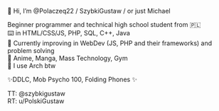  👋 Hi, I’m @Polaczeq22 / SzybkiGustaw / or just Michael
<!---
Polaczeq22/Polaczeq22 is a ✨ special ✨ repository because its `README.md` (this file) appears on your GitHub profile.
You can click the Preview link to take a look at your changes.
--->
 Beginner programmer and technical high school student from 🇵🇱 \
 ⌨️ in HTML/CSS/JS, PHP, SQL, C++, Java \
 🌱 Currently improving in WebDev (JS, PHP and their frameworks) and problem solving \
 👀 Anime, Manga, Mass Technology, Gym \
 🐧 I use Arch btw

 ✨DDLC, Mob Psycho 100, Folding Phones ✨

TT: @szybkigustaw\
RT: u/PolskiGustaw


